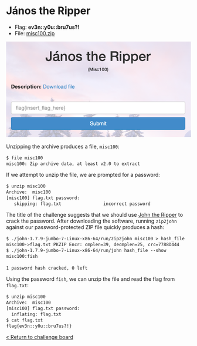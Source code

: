 János the Ripper
================

* Flag: **ev3n::y0u::bru7us?!**
* File: [misc100.zip](data/misc100.zip "misc100.zip")

![janos](data/janos.png "János the Ripper challenge introduction")

Unzipping the archive produces a file, `misc100`:

    $ file misc100
    misc100: Zip archive data, at least v2.0 to extract

If we attempt to unzip the file, we are prompted for a password:

    $ unzip misc100
    Archive:  misc100
    [misc100] flag.txt password:
       skipping: flag.txt                incorrect password

The title of the challenge suggests that we should use [John the
Ripper](http://www.openwall.com/john/) to crack the password. After downloading
the software, running `zip2john` against our password-protected ZIP file
quickly produces a hash:

    $ ./john-1.7.9-jumbo-7-Linux-x86-64/run/zip2john misc100 > hash_file
    misc100->flag.txt PKZIP Encr: cmplen=39, decmplen=25, crc=7788D444
    $ ./john-1.7.9-jumbo-7-Linux-x86-64/run/john hash_file --show
    misc100:fish

    1 password hash cracked, 0 left

Using the password `fish`, we can unzip the file and read the flag from
`flag.txt`:

    $ unzip misc100
    Archive:  misc100
    [misc100] flag.txt password:
      inflating: flag.txt
    $ cat flag.txt
    flag{ev3n::y0u::bru7us?!}

[« Return to challenge board](../README.md "Return to challenge board")

